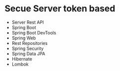 # Secue Server token based

* Server Rest API
* Spring  Boot
* Spring Boot DevTools
* Spring Web
* Rest Repositories
* Spring Security
* Spring Data JPA
* Hibernate
* Lombok



